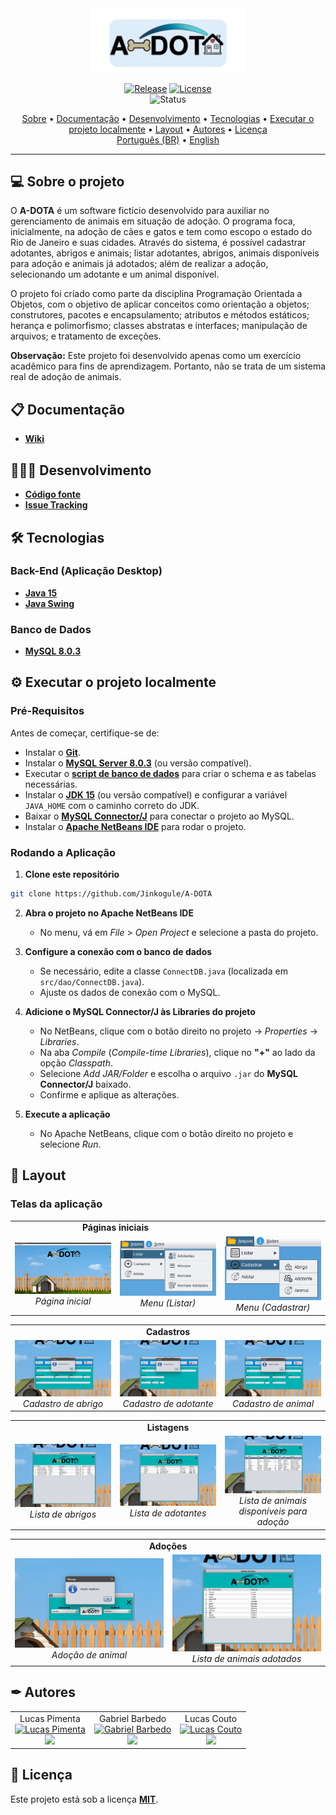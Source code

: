 <div align="center">
<img style="" src="https://github.com/Jinkogule/A-DOTA/blob/main/src/img/logo_readme.png" width="250px;" alt=""/>
<br>

[![Release](https://img.shields.io/github/v/release/Jinkogule/A-DOTA?style=for-the-badge)](https://github.com/Jinkogule/BandejApp/releases)
[![License](https://img.shields.io/github/license/Jinkogule/A-DOTA?style=for-the-badge)](LICENSE)<br>
![Status](https://img.shields.io/badge/STATUS-CONCLU%C3%8DDO%20-brightgreen?style=for-the-badge)
</div>

<p align="center">
  <a href="#-sobre-o-projeto">Sobre</a> •
  <a href="#-documentação">Documentação</a> •
  <a href="#-desenvolvimento">Desenvolvimento</a> •
  <a href="#-tecnologias">Tecnologias</a> •
  <a href="#-executar-o-projeto-localmente">Executar o projeto localmente</a> •
  <a href="#-layout">Layout</a> •
  <a href="#-autores">Autores</a> •
  <a href="#-licença">Licença</a>
  <br>
  <a href="./README.pt-BR.md">Português (BR)</a> •
  <a href="./README.md">English</a>
</p>

---

## 💻 Sobre o projeto

O **A-DOTA** é um software fictício desenvolvido para auxiliar no gerenciamento de animais em situação de adoção. O programa foca, inicialmente, na adoção de cães e gatos e tem como escopo o estado do Rio de Janeiro e suas cidades. Através do sistema, é possível cadastrar adotantes, abrigos e animais; listar adotantes, abrigos, animais disponíveis para adoção e animais já adotados; além de realizar a adoção, selecionando um adotante e um animal disponível.

O projeto foi criado como parte da disciplina Programação Orientada a Objetos, com o objetivo de aplicar conceitos como orientação a objetos; construtores, pacotes e encapsulamento; atributos e métodos estáticos; herança e polimorfismo; classes abstratas e interfaces; manipulação de arquivos; e tratamento de exceções.

**Observação:** Este projeto foi desenvolvido apenas como um exercício acadêmico para fins de aprendizagem. Portanto, não se trata de um sistema real de adoção de animais.

## 📋 Documentação

-   **[Wiki](https://github.com/Jinkogule/A-DOTA/wiki)**

## 🧑🏻‍💻 Desenvolvimento

-   **[Código fonte](https://github.com/Jinkogule/A-DOTA)**
-   **[Issue Tracking](https://github.com/Jinkogule/A-DOTA/issues)**

## 🛠 Tecnologias

### **Back-End (Aplicação Desktop)**  

-   **[Java 15](https://www.oracle.com/br/java/technologies/downloads/#java15)**  
-   **[Java Swing](https://docs.oracle.com/javase/tutorial/uiswing/)**    

### **Banco de Dados**

-   **[MySQL 8.0.3](https://www.mysql.com/)**

## ⚙ Executar o projeto localmente  

### **Pré-Requisitos**  

Antes de começar, certifique-se de:  

- Instalar o **[Git](https://git-scm.com/)**.  
- Instalar o **[MySQL Server 8.0.3](https://dev.mysql.com/downloads/mysql/)** (ou versão compatível).  
- Executar o **[script de banco de dados](https://github.com/Jinkogule/A-DOTA/blob/main/A_DOTA.sql)** para criar o schema e as tabelas necessárias.    
- Instalar o **[JDK 15](https://www.oracle.com/br/java/technologies/downloads/#java15)** (ou versão compatível) e configurar a variável `JAVA_HOME` com o caminho correto do JDK.
- Baixar o **[MySQL Connector/J](https://dev.mysql.com/downloads/connector/j/)** para conectar o projeto ao MySQL.  
- Instalar o **[Apache NetBeans IDE](https://netbeans.apache.org/front/main/index.html)** para rodar o projeto.

### **Rodando a Aplicação**  

1. **Clone este repositório**
```bash
git clone https://github.com/Jinkogule/A-DOTA    
```

2. **Abra o projeto no Apache NetBeans IDE**  
   - No menu, vá em *File* > *Open Project* e selecione a pasta do projeto.  

3. **Configure a conexão com o banco de dados**  
   - Se necessário, edite a classe `ConnectDB.java` (localizada em `src/dao/ConnectDB.java`).  
   - Ajuste os dados de conexão com o MySQL.  

4. **Adicione o MySQL Connector/J às Libraries do projeto**  
   - No NetBeans, clique com o botão direito no projeto → *Properties* → *Libraries*.  
   - Na aba *Compile* (*Compile-time Libraries*), clique no **"+"** ao lado da opção *Classpath*.  
   - Selecione *Add JAR/Folder* e escolha o arquivo `.jar` do **MySQL Connector/J** baixado.  
   - Confirme e aplique as alterações.  

5. **Execute a aplicação**  
   - No Apache NetBeans, clique com o botão direito no projeto e selecione *Run*.  

## 🎨 Layout

### Telas da aplicação

<table align="center" width="100%">
  <tr>
    <td align="center" colspan="2"><strong>Páginas iniciais</strong></td>
  </tr>
  <tr>
    <td align="center" width="33%">
      <img src="/src/img/screenshots/pagina_inicial.png" alt="Página inicial" title="Página inicial" width="100%">
      <br>
      <em>Página inicial</em>
    </td>
    <td align="center" width="33%">
      <img src="/src/img/screenshots/menu.png" alt="Menu" title="Menu" width="100%">
      <br>
      <em>Menu (Listar)</em>
    </td>
    <td align="center" width="33%">
      <img src="/src/img/screenshots/menu_2.png" alt="Menu_2" title="Menu_2" width="100%">
      <br>
      <em>Menu (Cadastrar)</em>
    </td>
  </tr>
</table>

<table align="center" width="100%">
  <tr>
    <td align="center" colspan="3"><strong>Cadastros</strong></td>
  </tr>
  <tr>
    <td align="center" width="33%">
      <img src="/src/img/screenshots/cadastro_de_abrigo.png" alt="Cadastro de abrigo" title="Cadastro de abrigo" width="100%">
      <br>
      <em>Cadastro de abrigo</em>
    </td>
    <td align="center" width="33%">
      <img src="/src/img/screenshots/cadastro_de_adotante.png" alt="Cadastro de adotante" title="Cadastro de adotante" width="100%">
      <br>
      <em>Cadastro de adotante</em>
    </td>
    <td align="center" width="33%">
      <img src="/src/img/screenshots/cadastro_de_animal.png" alt="Cadastro de animal" title="Cadastro de animal" width="100%">
      <br>
      <em>Cadastro de animal</em>
    </td>
  </tr>
</table>

<table align="center" width="100%">
  <tr>
    <td align="center" colspan="3"><strong>Listagens</strong></td>
  </tr>
  <tr>
    <td align="center" width="33%">
      <img src="/src/img/screenshots/lista_de_abrigos.png" alt="Lista de abrigos" title="Lista de abrigos" width="100%">
      <br>
      <em>Lista de abrigos</em>
    </td>
    <td align="center" width="33%">
      <img src="/src/img/screenshots/lista_de_adotantes.png" alt="Lista de adotantes" title="Lista de adotantes" width="100%">
      <br>
      <em>Lista de adotantes</em>
    </td>
    <td align="center" width="33%">
      <img src="/src/img/screenshots/lista_de_animais.png" alt="Lista de animais disponíveis para adoção" title="Lista de animais disponíveis para adoção" width="100%">
      <br>
      <em>Lista de animais disponíveis para adoção</em>
    </td>
  </tr>
</table>

<table align="center" width="100%">
  <tr>
    <td align="center" colspan="2"><strong>Adoções</strong></td>
  </tr>
  <tr>
    <td align="center" width="50%">
      <img src="/src/img/screenshots/adocao_de_animal.png" alt="Adoção de animal" title="Adoção de animal" width="100%">
      <br>
      <em>Adoção de animal</em>
    </td>
    <td align="center" width="50%">
      <img src="/src/img/screenshots/lista_de_animais_adotados.png" alt="Lista de animais adotados" title="Lista de animais adotados" width="100%">
      <br>
      <em>Lista de animais adotados</em>
    </td>
  </tr>
</table>

## ✒ Autores

<table>
  <tr>
    <td align="center">
      Lucas Pimenta
      <br>
      <a href="https://github.com/Jinkogule">
        <img src="https://avatars.githubusercontent.com/u/52849575?v=4" width="100px;" alt="Lucas Pimenta"/>
      </a>
      <br>
      <a href="https://github.com/Jinkogule">
        <img src="https://img.shields.io/badge/-Github-black?style=flat-square&logo=Github&logoColor=white">
      </a>
    </td>
    <td align="center">
      Gabriel Barbedo
      <br>
      <a href="https://github.com/Bolaks">
        <img src="https://avatars.githubusercontent.com/u/72170455?v=4" width="100px;" alt="Gabriel Barbedo"/>
      </a>
      <br>
      <a href="https://github.com/Bolaks">
        <img src="https://img.shields.io/badge/-Github-black?style=flat-square&logo=Github&logoColor=white">
      </a>
    </td>
    <td align="center">
      Lucas Couto
      <br>
      <a href="https://github.com/LucasCouto22">
        <img src="https://avatars.githubusercontent.com/u/62523407?v=4" width="100px;" alt="Lucas Couto"/>
      </a>
      <br>
      <a href="https://github.com/LucasCouto22">
        <img src="https://img.shields.io/badge/-Github-black?style=flat-square&logo=Github&logoColor=white">
      </a>
    </td>
  </tr>
</table>

## 📝 Licença

Este projeto está sob a licença **[MIT](./LICENSE)**.